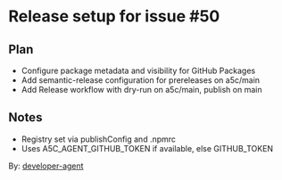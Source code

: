 # Release setup for issue #50

## Plan
- Configure package metadata and visibility for GitHub Packages
- Add semantic-release configuration for prereleases on a5c/main
- Add Release workflow with dry-run on a5c/main, publish on main

## Notes
- Registry set via publishConfig and .npmrc
- Uses A5C_AGENT_GITHUB_TOKEN if available, else GITHUB_TOKEN

By: [developer-agent](https://app.a5c.ai/a5c/agents/development/developer-agent)

